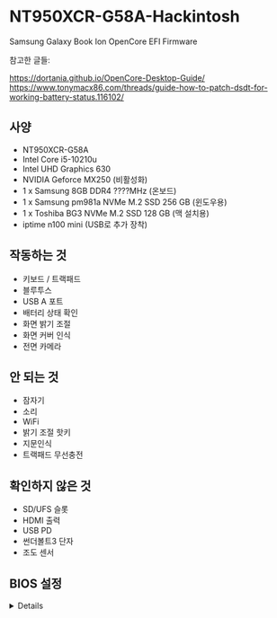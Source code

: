 # NT950XCR-G58A-Hackintosh
 Samsung Galaxy Book Ion OpenCore EFI Firmware


참고한 글들:

https://dortania.github.io/OpenCore-Desktop-Guide/
https://www.tonymacx86.com/threads/guide-how-to-patch-dsdt-for-working-battery-status.116102/

## 사양

- NT950XCR-G58A
- Intel Core i5-10210u
- Intel UHD Graphics 630
- NVIDIA Geforce MX250 (비활성화)
- 1 x Samsung 8GB DDR4 ????MHz (온보드)
- 1 x Samsung pm981a NVMe M.2 SSD 256 GB (윈도우용)
- 1 x Toshiba BG3 NVMe M.2 SSD 128 GB (맥 설치용)
- iptime n100 mini (USB로 추가 장착)


## 작동하는 것

- 키보드 / 트랙패드
- 블루투스
- USB A 포트
- 배터리 상태 확인
- 화면 밝기 조절
- 화면 커버 인식
- 전면 카메라


## 안 되는 것

- 잠자기
- 소리
- WiFi
- 밝기 조절 핫키
- 지문인식
- 트랙패드 무선충전


## 확인하지 않은 것

- SD/UFS 슬롯
- HDMI 출력
- USB PD
- 썬더볼트3 단자
- 조도 센서


## BIOS 설정

<details>

```

```

</details>
